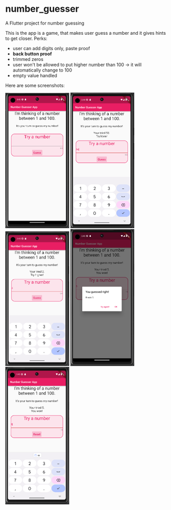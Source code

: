 # number_guesser

A Flutter project for number guessing

This is the app is a game, that makes user guess a number and it gives hints to get closer.
Perks:
* user can add digits only, paste proof
* **back button proof**
* trimmed zeros
* user won't be allowed to put higher number than 100 -> it will automatically change to 100
* empty value handled

Here are some screenshots:
<p float="left">
  <img src="/screenShot_1.png" width="200" />
  <img src="/screenShot_2.png" width="200" /> 
  <img src="/screenShot_3.png" width="200" />
  <img src="/screenShot_4.png" width="200" />
  <img src="/screenShot_5.png" width="200" />
</p>